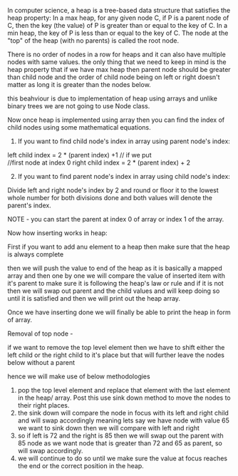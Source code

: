 In computer science, a heap is a tree-based data structure that satisfies the heap property: 
In a max heap, for any given node C, if P is a parent node of C, then the key (the value) of P is greater than or equal to the key of C. 
In a min heap, the key of P is less than or equal to the key of C. The node at the "top" of the heap (with no parents) is called the root node.

There is no order of nodes in a row for heaps and it can also have multiple nodes with same values. the only thing that we need to keep in mind is the heap property that if we have max heap then parent node should be greater than child node and the order of child node being on left or right doesn't matter as long it is greater than the nodes below.

this beahviour is due to implementation of heap using arrays and unlike binary trees we are not going to use Node class.

Now once heap is implemented using array then you can find the index of child nodes using some mathematical equations.

1. If you want to find child node's index in array using parent node's index:

left child index = 2 * (parent index) +1 // if we put    
                             //first node at index 0
right child index = 2 * (parent index) + 2

2. If you want to find parent node's index in array using child node's index:

Divide left and right node's index by 2 and round or floor it to the lowest whole number for both divisions done and both values will denote the parent's index.

NOTE - you can start the parent at index 0 of array or index 1 of the array.

Now how inserting works in heap:

First if you want to add anu element to a heap then make sure that the heap is always complete 

then we will push the value to end of the heap as it is basically a mapped array and then one by one we will compare the value of inserted item with it's parent to make sure it is following the heap's law or rule and if it is not then we will swap out parent and the child values and will keep doing so until it is satisfied  and then we will print out the heap array.

Once we have inserting done we will finally be able to print the heap in form of array.

Removal of top node - 

if we want to remove the top level element then we have to shift either the left child or the right child to it's place but that will further leave the nodes below without a parent

hence we will make use of below methodologies

1. pop the top level element and replace that element with the last element in the heap/ array. Post this use sink down method to move the nodes to their right places.
2. the sink down will compare the node in focus with its left and right child and will swap accordingly
meaning lets say we have node with value 65 we want to sink down then we will compare with left and right
3. so if left is 72 and the right is 85 then we will swap out the parent with 85 node as we want node that is greater than 72 and 65 as parent, so will swap accordingly.
4. we will continue to do so until we make sure the value at focus reaches the end or the correct position in the heap.

